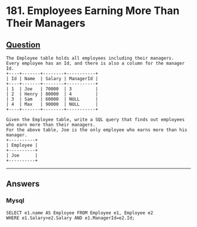 # 181. Employees Earning More Than Their Managers

## [Question](https://leetcode.com/problems/employees-earning-more-than-their-managers/)
```
The Employee table holds all employees including their managers. 
Every employee has an Id, and there is also a column for the manager Id.
+----+-------+--------+-----------+
| Id | Name  | Salary | ManagerId |
+----+-------+--------+-----------+
| 1  | Joe   | 70000  | 3         |
| 2  | Henry | 80000  | 4         |
| 3  | Sam   | 60000  | NULL      |
| 4  | Max   | 90000  | NULL      |
+----+-------+--------+-----------+

Given the Employee table, write a SQL query that finds out employees who earn more than their managers. 
For the above table, Joe is the only employee who earns more than his manager.
+----------+
| Employee |
+----------+
| Joe      |
+----------+
```

---

## Answers
### Mysql
```
SELECT e1.name AS Employee FROM Employee e1, Employee e2 
WHERE e1.Salary>e2.Salary AND e1.ManagerId=e2.Id; 
```